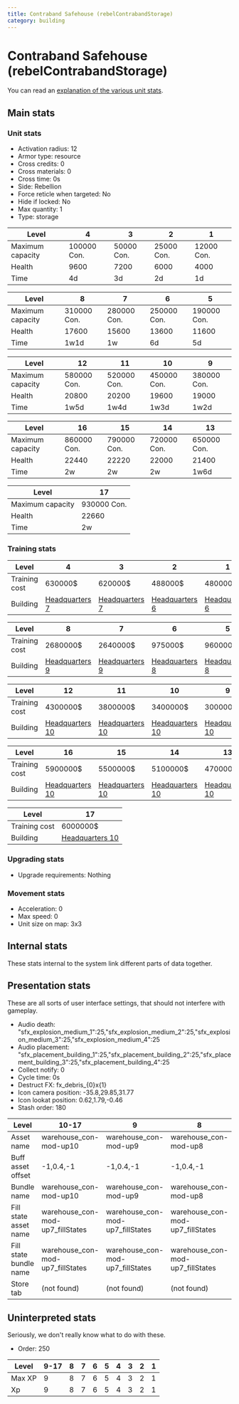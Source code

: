 ```yaml
---
title: Contraband Safehouse (rebelContrabandStorage)
category: building
---
```


# Contraband Safehouse (rebelContrabandStorage)

You can read an [explanation  of the various unit stats](unitexplained.md).

## Main stats

### Unit stats

  * Activation radius: 12
  * Armor type: resource
  * Cross credits: 0
  * Cross materials: 0
  * Cross time: 0s
  * Side: Rebellion
  * Force reticle when targeted: No
  * Hide if locked: No
  * Max quantity: 1
  * Type: storage

|Level           |4           |3          |2          |1          |
|----------------|------------|-----------|-----------|-----------|
|Maximum capacity|100000  Con.|50000  Con.|25000  Con.|12000  Con.|
|Health          |9600        |7200       |6000       |4000       |
|Time            |4d          |3d         |2d         |1d         |


|Level           |8           |7           |6           |5           |
|----------------|------------|------------|------------|------------|
|Maximum capacity|310000  Con.|280000  Con.|250000  Con.|190000  Con.|
|Health          |17600       |15600       |13600       |11600       |
|Time            |1w1d        |1w          |6d          |5d          |


|Level           |12          |11          |10          |9           |
|----------------|------------|------------|------------|------------|
|Maximum capacity|580000  Con.|520000  Con.|450000  Con.|380000  Con.|
|Health          |20800       |20200       |19600       |19000       |
|Time            |1w5d        |1w4d        |1w3d        |1w2d        |


|Level           |16          |15          |14          |13          |
|----------------|------------|------------|------------|------------|
|Maximum capacity|860000  Con.|790000  Con.|720000  Con.|650000  Con.|
|Health          |22440       |22220       |22000       |21400       |
|Time            |2w          |2w          |2w          |1w6d        |


|Level           |17          |
|----------------|------------|
|Maximum capacity|930000  Con.|
|Health          |22660       |
|Time            |2w          |


### Training stats

|Level        |4                             |3                             |2                             |1                             |
|-------------|------------------------------|------------------------------|------------------------------|------------------------------|
|Training cost|630000$                       |620000$                       |488000$                       |480000$                       |
|Building     |[Headquarters 7](rebelHQ.html)|[Headquarters 7](rebelHQ.html)|[Headquarters 6](rebelHQ.html)|[Headquarters 6](rebelHQ.html)|


|Level        |8                             |7                             |6                             |5                             |
|-------------|------------------------------|------------------------------|------------------------------|------------------------------|
|Training cost|2680000$                      |2640000$                      |975000$                       |960000$                       |
|Building     |[Headquarters 9](rebelHQ.html)|[Headquarters 9](rebelHQ.html)|[Headquarters 8](rebelHQ.html)|[Headquarters 8](rebelHQ.html)|


|Level        |12                             |11                             |10                             |9                              |
|-------------|-------------------------------|-------------------------------|-------------------------------|-------------------------------|
|Training cost|4300000$                       |3800000$                       |3400000$                       |3000000$                       |
|Building     |[Headquarters 10](rebelHQ.html)|[Headquarters 10](rebelHQ.html)|[Headquarters 10](rebelHQ.html)|[Headquarters 10](rebelHQ.html)|


|Level        |16                             |15                             |14                             |13                             |
|-------------|-------------------------------|-------------------------------|-------------------------------|-------------------------------|
|Training cost|5900000$                       |5500000$                       |5100000$                       |4700000$                       |
|Building     |[Headquarters 10](rebelHQ.html)|[Headquarters 10](rebelHQ.html)|[Headquarters 10](rebelHQ.html)|[Headquarters 10](rebelHQ.html)|


|Level        |17                             |
|-------------|-------------------------------|
|Training cost|6000000$                       |
|Building     |[Headquarters 10](rebelHQ.html)|


### Upgrading stats

  * Upgrade requirements: Nothing

### Movement stats

  * Acceleration: 0
  * Max speed: 0
  * Unit size on map: 3x3

## Internal stats

These stats internal to the system link different parts of data together.


## Presentation stats

These are all sorts of user interface settings, that should not interfere with gameplay.

  * Audio death: "sfx_explosion_medium_1":25,"sfx_explosion_medium_2":25,"sfx_explosion_medium_3":25,"sfx_explosion_medium_4":25
  * Audio placement: "sfx_placement_building_1":25,"sfx_placement_building_2":25,"sfx_placement_building_3":25,"sfx_placement_building_4":25
  * Collect notify: 0
  * Cycle time: 0s
  * Destruct FX: fx_debris_{0}x{1}
  * Icon camera position: -35.8,29.85,31.77
  * Icon lookat position: 0.62,1.79,-0.46
  * Stash order: 180

|Level                 |10-17                           |9                               |8                               |7                               |6                               |5                               |4                               |3                               |2                               |1                               |
|----------------------|--------------------------------|--------------------------------|--------------------------------|--------------------------------|--------------------------------|--------------------------------|--------------------------------|--------------------------------|--------------------------------|--------------------------------|
|Asset name            |warehouse_con-mod-up10          |warehouse_con-mod-up9           |warehouse_con-mod-up8           |warehouse_con-mod-up7           |warehouse_con-mod-up6           |warehouse_con-mod-up5           |warehouse_con-mod-up4           |warehouse_con-mod-up3           |warehouse_con-mod-up2           |warehouse_con-mod-up1           |
|Buff asset offset     |-1,0.4,-1                       |-1,0.4,-1                       |-1,0.4,-1                       |-1,0.4,-1                       |-1,0.4,-1                       |-1,0.4,-1                       |-1,0.6,-1                       |-1,0.4,-1                       |-1,0.4,-1                       |-1,0.4,-1                       |
|Bundle name           |warehouse_con-mod-up10          |warehouse_con-mod-up9           |warehouse_con-mod-up8           |warehouse_con-mod-up7           |warehouse_con-mod-up6           |warehouse_con-mod-up5           |warehouse_con-mod-up4           |warehouse_con-mod-up3           |warehouse_con-mod-up2           |warehouse_con-mod-up1           |
|Fill state asset name |warehouse_con-mod-up7_fillStates|warehouse_con-mod-up7_fillStates|warehouse_con-mod-up7_fillStates|warehouse_con-mod-up7_fillStates|warehouse_con-mod-up6_fillStates|warehouse_con-mod-up5_fillStates|warehouse_con-mod-up4_fillStates|warehouse_con-mod-up3_fillStates|warehouse_con-mod-up2_fillStates|warehouse_con-mod-up1_fillStates|
|Fill state bundle name|warehouse_con-mod-up7_fillStates|warehouse_con-mod-up7_fillStates|warehouse_con-mod-up7_fillStates|warehouse_con-mod-up7_fillStates|warehouse_con-mod-up6_fillStates|warehouse_con-mod-up5_fillStates|warehouse_con-mod-up4_fillStates|warehouse_con-mod-up3_fillStates|warehouse_con-mod-up2_fillStates|warehouse_con-mod-up1_fillStates|
|Store tab             |(not found)                     |(not found)                     |(not found)                     |(not found)                     |(not found)                     |(not found)                     |(not found)                     |(not found)                     |(not found)                     |resources                       |


## Uninterpreted stats

Seriously, we don't really know what to do with these.

  * Order: 250

|Level |9-17|8|7|6|5|4|3|2|1|
|------|----|-|-|-|-|-|-|-|-|
|Max XP|9   |8|7|6|5|4|3|2|1|
|Xp    |9   |8|7|6|5|4|3|2|1|


